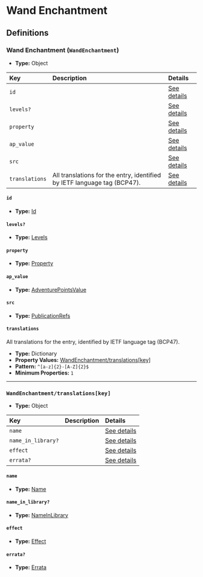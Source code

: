 # Wand Enchantment

## Definitions

### <a name="WandEnchantment"></a> Wand Enchantment (`WandEnchantment`)

- **Type:** Object

Key | Description | Details
:-- | :-- | :--
`id` |  | <a href="#WandEnchantment/id">See details</a>
`levels?` |  | <a href="#WandEnchantment/levels">See details</a>
`property` |  | <a href="#WandEnchantment/property">See details</a>
`ap_value` |  | <a href="#WandEnchantment/ap_value">See details</a>
`src` |  | <a href="#WandEnchantment/src">See details</a>
`translations` | All translations for the entry, identified by IETF language tag (BCP47). | <a href="#WandEnchantment/translations">See details</a>

#### <a name="WandEnchantment/id"></a> `id`

- **Type:** <a href="../_Activatable.md#Id">Id</a>

#### <a name="WandEnchantment/levels"></a> `levels?`

- **Type:** <a href="../_Activatable.md#Levels">Levels</a>

#### <a name="WandEnchantment/property"></a> `property`

- **Type:** <a href="../_Activatable.md#Property">Property</a>

#### <a name="WandEnchantment/ap_value"></a> `ap_value`

- **Type:** <a href="../_Activatable.md#AdventurePointsValue">AdventurePointsValue</a>

#### <a name="WandEnchantment/src"></a> `src`

- **Type:** <a href="../source/_PublicationRef.md#PublicationRefs">PublicationRefs</a>

#### <a name="WandEnchantment/translations"></a> `translations`

All translations for the entry, identified by IETF language tag (BCP47).

- **Type:** Dictionary
- **Property Values:** <a href="#WandEnchantment/translations[key]">WandEnchantment/translations[key]</a>
- **Pattern:** `^[a-z]{2}-[A-Z]{2}$`
- **Minimum Properties:** `1`

---

### <a name="WandEnchantment/translations[key]"></a> `WandEnchantment/translations[key]`

- **Type:** Object

Key | Description | Details
:-- | :-- | :--
`name` |  | <a href="#WandEnchantment/translations[key]/name">See details</a>
`name_in_library?` |  | <a href="#WandEnchantment/translations[key]/name_in_library">See details</a>
`effect` |  | <a href="#WandEnchantment/translations[key]/effect">See details</a>
`errata?` |  | <a href="#WandEnchantment/translations[key]/errata">See details</a>

#### <a name="WandEnchantment/translations[key]/name"></a> `name`

- **Type:** <a href="../_Activatable.md#Name">Name</a>

#### <a name="WandEnchantment/translations[key]/name_in_library"></a> `name_in_library?`

- **Type:** <a href="../_Activatable.md#NameInLibrary">NameInLibrary</a>

#### <a name="WandEnchantment/translations[key]/effect"></a> `effect`

- **Type:** <a href="../_Activatable.md#Effect">Effect</a>

#### <a name="WandEnchantment/translations[key]/errata"></a> `errata?`

- **Type:** <a href="../source/_Erratum.md#Errata">Errata</a>
